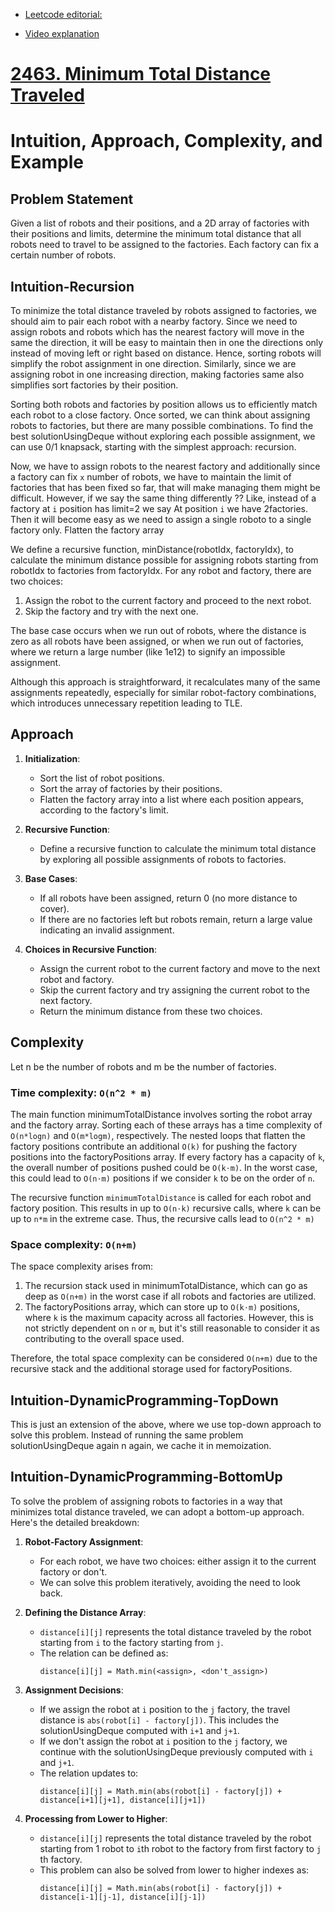 - [Leetcode editorial: ](https://leetcode.com/problems/minimum-total-distance-traveled/editorial)

- [Video explanation](https://youtu.be/_wxgR1qMvFE)

# [2463. Minimum Total Distance Traveled](https://leetcode.com/problems/minimum-total-distance-traveled/description/?envType=daily-question&envId=2024-10-31)
# Intuition, Approach, Complexity, and Example

## Problem Statement

Given a list of robots and their positions, and a 2D array of factories with their positions and limits, determine the minimum total distance that all robots need to travel to be assigned to the factories.
Each factory can fix a certain number of robots.

## Intuition-Recursion
To minimize the total distance traveled by robots assigned to factories, we should aim to pair each robot with a nearby factory. Since we need to assign robots and robots which has the nearest factory will move in the same the direction,
it will be easy to maintain then in one the directions only instead of moving left or right based on distance. Hence, sorting robots will simplify the robot assignment in one direction.
Similarly, since we are assigning robot in one increasing direction, making factories same also simplifies sort factories by their position.

Sorting both robots and factories by position allows us to efficiently match each robot to a close factory.
Once sorted, we can think about assigning robots to factories, but there are many possible combinations. To find the best solutionUsingDeque without exploring each possible assignment, 
we can use 0/1 knapsack, starting with the simplest approach: recursion.

Now, we have to assign robots to the nearest factory and additionally since a factory can fix `x` number of robots,
we have to maintain the limit of factories that has been fixed so far, that will make managing them might be difficult.
However, if we say the same thing differently ?? Like, instead of a factory at `i` position has limit=2 we say  At position `i` we have 2factories. 
Then it will become easy as we need to assign a single roboto to a single factory only. Flatten the factory array

We define a recursive function, minDistance(robotIdx, factoryIdx), to calculate the minimum distance possible for assigning robots starting from robotIdx to factories from factoryIdx.
For any robot and factory, there are two choices:
1. Assign the robot to the current factory and proceed to the next robot.
2. Skip the factory and try with the next one.

The base case occurs when we run out of robots, where the distance is zero as all robots have been assigned, or when we run out of factories, where we return a large number (like 1e12) to signify an impossible assignment.

Although this approach is straightforward, it recalculates many of the same assignments repeatedly, especially for similar robot-factory combinations, which introduces unnecessary repetition leading to TLE.

## Approach

1. **Initialization**:
    - Sort the list of robot positions.
    - Sort the array of factories by their positions.
    - Flatten the factory array into a list where each position appears, according to the factory's limit.

2. **Recursive Function**:
    - Define a recursive function to calculate the minimum total distance by exploring all possible assignments of robots to factories.

3. **Base Cases**:
    - If all robots have been assigned, return 0 (no more distance to cover).
    - If there are no factories left but robots remain, return a large value indicating an invalid assignment.

4. **Choices in Recursive Function**:
    - Assign the current robot to the current factory and move to the next robot and factory.
    - Skip the current factory and try assigning the current robot to the next factory.
    - Return the minimum distance from these two choices.

## Complexity
Let n be the number of robots and m be the number of factories.

### Time complexity: `O(n^2 * m)`

The main function minimumTotalDistance involves sorting the robot array and the factory array. Sorting each of these arrays has a time complexity of `O(n*logn)` and `O(m*logm)`, respectively.
The nested loops that flatten the factory positions contribute an additional `O(k)` for pushing the factory positions into the factoryPositions array. If every factory has a capacity of `k`, 
the overall number of positions pushed could be `O(k⋅m)`. In the worst case, this could lead to `O(n⋅m)` positions if we consider `k` to be on the order of `n`.

The recursive function `minimumTotalDistance` is called for each robot and factory position. This results in up to `O(n⋅k)` recursive calls, where `k` can be up to `n*m` in the extreme case. Thus, the recursive calls lead to
`O(n^2 * m)`


### Space complexity: `O(n+m)`

The space complexity arises from:
1. The recursion stack used in minimumTotalDistance, which can go as deep as `O(n+m)` in the worst case if all robots and factories are utilized.
2. The factoryPositions array, which can store up to `O(k⋅m)` positions, where `k` is the maximum capacity across all factories. However, this is not strictly dependent on `n` or `m`, but it's still reasonable to consider it as contributing to the overall space used.

Therefore, the total space complexity can be considered `O(n+m)` due to the recursive stack and the additional storage used for factoryPositions.


## Intuition-DynamicProgramming-TopDown
This is just an extension of the above, where we use top-down approach to solve this problem. Instead of running the same problem solutionUsingDeque again n again, we cache it in memoization.

## Intuition-DynamicProgramming-BottomUp
To solve the problem of assigning robots to factories in a way that minimizes total distance traveled, we can adopt a bottom-up approach. Here's the detailed breakdown:

1. **Robot-Factory Assignment**:
    - For each robot, we have two choices: either assign it to the current factory or don't.
    - We can solve this problem iteratively, avoiding the need to look back.

2. **Defining the Distance Array**:
    - `distance[i][j]` represents the total distance traveled by the robot starting from `i` to the factory starting from `j`.
    - The relation can be defined as:
      ```
      distance[i][j] = Math.min(<assign>, <don't_assign>)
      ```

3. **Assignment Decisions**:
    - If we assign the robot at `i` position to the `j` factory, the travel distance is `abs(robot[i] - factory[j])`. This includes the solutionUsingDeque computed with `i+1` and `j+1`.
    - If we don't assign the robot at `i` position to the `j` factory, we continue with the solutionUsingDeque previously computed with `i` and `j+1`.
    - The relation updates to:
      ```
      distance[i][j] = Math.min(abs(robot[i] - factory[j]) + distance[i+1][j+1], distance[i][j+1])
      ```

4. **Processing from Lower to Higher**:
   - `distance[i][j]` represents the total distance traveled by the robot starting from 1 robot to `i`th robot to the factory from first factory to `j` th factory.
   - This problem can also be solved from lower to higher indexes as:
     ```
     distance[i][j] = Math.min(abs(robot[i] - factory[j]) + distance[i-1][j-1], distance[i][j-1])
     ```

